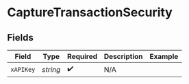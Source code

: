 # CaptureTransactionSecurity


## Fields

| Field              | Type               | Required           | Description        | Example            |
| ------------------ | ------------------ | ------------------ | ------------------ | ------------------ |
| `xAPIKey`          | *string*           | :heavy_check_mark: | N/A                |                    |